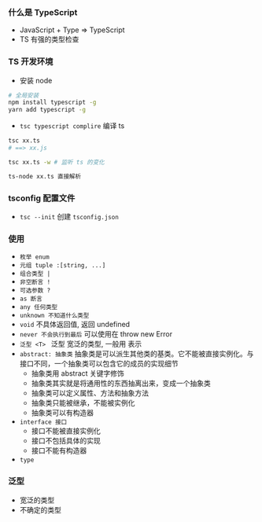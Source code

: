 ### 什么是 TypeScript

- JavaScript + Type => TypeScript
- TS 有强的类型检查

### TS 开发环境

- 安装 node

```bash
# 全局安装
npm install typescript -g
yarn add typescript -g
```

- `tsc typescript complire` 编译 ts

```bash
tsc xx.ts
# ==> xx.js

tsc xx.ts -w # 监听 ts 的变化

ts-node xx.ts 直接解析
```

### tsconfig 配置文件

- `tsc --init` 创建 `tsconfig.json`

### 使用

- `枚举 enum`
- `元组 tuple :[string, ...]`
- `组合类型 |`
- `非空断言 !`
- `可选参数 ?`
- `as 断言`
- `any 任何类型`
- `unknown 不知道什么类型`
- `void` 不具体返回值, 返回 undefined
- `never 不会执行到最后` 可以使用在 throw new Error
- `泛型 <T> ` 泛型 宽泛的类型, 一般用 <T> 表示
- `abstract: 抽象类` 抽象类是可以派生其他类的基类。它不能被直接实例化。与接口不同，一个抽象类可以包含它的成员的实现细节
  - 抽象类用 abstract 关键字修饰
  - 抽象类其实就是将通用性的东西抽离出来，变成一个抽象类
  - 抽象类可以定义属性、方法和抽象方法
  - 抽象类只能被继承，不能被实例化
  - 抽象类可以有构造器
- `interface 接口`
  - 接口不能被直接实例化
  - 接口不包括具体的实现
  - 接口不能有构造器
- `type`

### 泛型

- 宽泛的类型
- 不确定的类型
